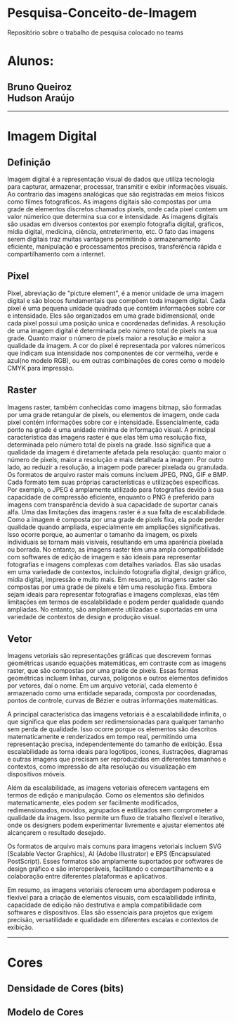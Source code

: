 # Pesquisa-Conceito-de-Imagem
Repositório sobre o trabalho de pesquisa colocado no teams
<h1>Alunos:</h1>
<h2>Bruno Queiroz <br> Hudson Araújo</h2>
<hr>
  <h1>Imagem Digital</h1>
    <h2>Definição</h2>
     <p>Imagem digital é a representação visual de dados que utiliza tecnologia para capturar, armazenar, processar, transmitir e exibir informações visuais. Ao contrario das imagens analógicas  que são registradas em meios físicos como filmes fotograficos. As imagens digitais são compostas por uma grade de elementos discretos chamados pixels, onde cada pixel contem um valor númerico que determina sua cor e intensidade. As imagens digitais são usadas em diversos contextos por exemplo fotografia digital, gráficos, mídia digital, medicina, ciência, entreterimento, etc. O fato das imagens serem digitais traz muitas vantagens permitindo o armazenamento eficiente, manipulação e processamentos precisos, transferência rápida e compartilhamento com a internet.</p>
    <h2>Pixel</h2>
    <p>Pixel, abreviação de "picture element", é a menor unidade de uma imagem digital e são blocos fundamentais que compõem toda imagem digital. Cada pixel é uma pequena unidade quadrada que contém informações sobre cor e intensidade. Eles são organizados em uma grade bidimensional, onde cada pixel possui uma posição unica e coordenadas definidas. A resolução de uma imagem digital é determinada pelo número total de pixels na sua grade. Quanto maior o número de pixels maior a resolução e maior a qualidade da imagem. A cor do pixel é representada por valores númericos que indicam sua intensidade nos componentes de cor vermelha, verde e azul(no modelo RGB), ou em outras combinações de cores como o modelo CMYK para impressão.</p>
    <h2>Raster</h2>
    <p> Imagens raster, também conhecidas como imagens bitmap, são formadas por uma grade retangular de pixels, ou elementos de imagem, onde cada pixel contém informações sobre cor e intensidade. Essencialmente, cada ponto na grade é uma unidade mínima de informação visual.
A principal característica das imagens raster é que elas têm uma resolução fixa, determinada pelo número total de pixels na grade. Isso significa que a qualidade da imagem é diretamente afetada pela resolução: quanto maior o número de pixels, maior a resolução e mais detalhada a imagem. Por outro lado, ao reduzir a resolução, a imagem pode parecer pixelada ou granulada.
Os formatos de arquivo raster mais comuns incluem JPEG, PNG, GIF e BMP. Cada formato tem suas próprias características e utilizações específicas. Por exemplo, o JPEG é amplamente utilizado para fotografias devido à sua capacidade de compressão eficiente, enquanto o PNG é preferido para imagens com transparência devido à sua capacidade de suportar canais alfa.
Uma das limitações das imagens raster é a sua falta de escalabilidade. Como a imagem é composta por uma grade de pixels fixa, ela pode perder qualidade quando ampliada, especialmente em ampliações significativas. Isso ocorre porque, ao aumentar o tamanho da imagem, os pixels individuais se tornam mais visíveis, resultando em uma aparência pixelada ou borrada.
No entanto, as imagens raster têm uma ampla compatibilidade com softwares de edição de imagem e são ideais para representar fotografias e imagens complexas com detalhes variados. Elas são usadas em uma variedade de contextos, incluindo fotografia digital, design gráfico, mídia digital, impressão e muito mais.
Em resumo, as imagens raster são compostas por uma grade de pixels e têm uma resolução fixa. Embora sejam ideais para representar fotografias e imagens complexas, elas têm limitações em termos de escalabilidade e podem perder qualidade quando ampliadas. No entanto, são amplamente utilizadas e suportadas em uma variedade de contextos de design e produção visual. </p>
    <h2>Vetor</h2>
    <p> Imagens vetoriais são representações gráficas que descrevem formas geométricas usando equações matemáticas, em contraste com as imagens raster, que são compostas por uma grade de pixels. Essas formas geométricas incluem linhas, curvas, polígonos e outros elementos definidos por vetores, daí o nome. Em um arquivo vetorial, cada elemento é armazenado como uma entidade separada, composta por coordenadas, pontos de controle, curvas de Bézier e outras informações matemáticas.

A principal característica das imagens vetoriais é a escalabilidade infinita, o que significa que elas podem ser redimensionadas para qualquer tamanho sem perda de qualidade. Isso ocorre porque os elementos são descritos matematicamente e renderizados em tempo real, permitindo uma representação precisa, independentemente do tamanho de exibição. Essa escalabilidade as torna ideais para logotipos, ícones, ilustrações, diagramas e outras imagens que precisam ser reproduzidas em diferentes tamanhos e contextos, como impressão de alta resolução ou visualização em dispositivos móveis.

Além da escalabilidade, as imagens vetoriais oferecem vantagens em termos de edição e manipulação. Como os elementos são definidos matematicamente, eles podem ser facilmente modificados, redimensionados, movidos, agrupados e estilizados sem comprometer a qualidade da imagem. Isso permite um fluxo de trabalho flexível e iterativo, onde os designers podem experimentar livremente e ajustar elementos até alcançarem o resultado desejado.

Os formatos de arquivo mais comuns para imagens vetoriais incluem SVG (Scalable Vector Graphics), AI (Adobe Illustrator) e EPS (Encapsulated PostScript). Esses formatos são amplamente suportados por softwares de design gráfico e são interoperáveis, facilitando o compartilhamento e a colaboração entre diferentes plataformas e aplicativos.

Em resumo, as imagens vetoriais oferecem uma abordagem poderosa e flexível para a criação de elementos visuais, com escalabilidade infinita, capacidade de edição não destrutiva e ampla compatibilidade com softwares e dispositivos. Elas são essenciais para projetos que exigem precisão, versatilidade e qualidade em diferentes escalas e contextos de exibição. </p>
<hr>
  <h1>Cores</h1>
    <h2>Densidade de Cores (bits)</h2>
    <h2>Modelo de Cores</h2>
  
